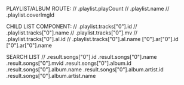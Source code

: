 PLAYLIST/ALBUM ROUTE:
// .playlist.playCount
// .playlist.name
// .playlist.coverImgId

CHILD LIST COMPONENT:
// .playlist.tracks["0"].id
// .playlist.tracks["0"].name
// .playlist.tracks["0"].mv
// .playlist.tracks["0"].al.id
// .playlist.tracks["0"].al.name
				["0"].ar["0"].id
				["0"].ar["0"].name



SEARCH LIST
//  .result.songs["0"].id
	.result.songs["0"].name
	.result.songs["0"].mvid
	.result.songs["0"].album.id
	.result.songs["0"].album.name
	.result.songs["0"].album.artist.id
	.result.songs["0"].album.artist.name